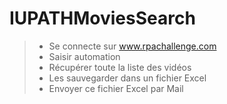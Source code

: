 # IUPATHMoviesSearch
> - Se connecte sur www.rpachallenge.com
> - Saisir automation
> - Récupérer toute la liste des vidéos
> - Les sauvegarder dans un fichier Excel
> - Envoyer ce fichier Excel par Mail
